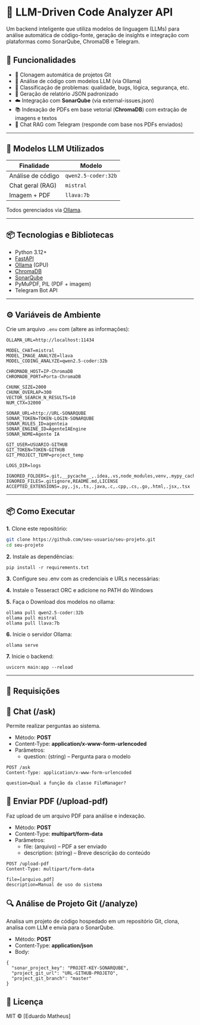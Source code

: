 # 🧠 LLM-Driven Code Analyzer API

Um backend inteligente que utiliza modelos de linguagem (LLMs) para análise automática de código-fonte, geração de insights e integração com plataformas como SonarQube, ChromaDB e Telegram.

## 🚀 Funcionalidades

- 📁 Clonagem automática de projetos Git
- 🤖 Análise de código com modelos LLM (via Ollama)
- 🧠 Classificação de problemas: qualidade, bugs, lógica, segurança, etc.
- 📝 Geração de relatório JSON padronizado
- ☁️ Integração com **SonarQube** (via external-issues.json)
- 📚 Indexação de PDFs em base vetorial (**ChromaDB**) com extração de imagens e textos
- 💬 Chat RAG com Telegram (responde com base nos PDFs enviados)

---

## 🧠 Modelos LLM Utilizados

| Finalidade         | Modelo                   |
|--------------------|--------------------------|
| Análise de código  | `qwen2.5-coder:32b`      |
| Chat geral (RAG)   | `mistral`                |
| Imagem + PDF       | `llava:7b`               |

Todos gerenciados via [Ollama](https://ollama.com).

---

## 📦 Tecnologias e Bibliotecas

- Python 3.12+
- [FastAPI](https://fastapi.tiangolo.com/)
- [Ollama](https://ollama.com/) (GPU)
- [ChromaDB](https://docs.trychroma.com/)
- [SonarQube](https://www.sonarsource.com/)
- PyMuPDF, PIL (PDF + imagem)
- Telegram Bot API

---

## ⚙️ Variáveis de Ambiente

Crie um arquivo `.env` com (altere as informações):

```env
OLLAMA_URL=http://localhost:11434

MODEL_CHAT=mistral
MODEL_IMAGE_ANALYZE=llava
MODEL_CODING_ANALYZE=qwen2.5-coder:32b

CHROMADB_HOST=IP-ChromaDB
CHROMADB_PORT=Porta-ChromaDB

CHUNK_SIZE=2000
CHUNK_OVERLAP=300
VECTOR_SEARCH_N_RESULTS=10
NUM_CTX=32000

SONAR_URL=http://URL-SONARQUBE
SONAR_TOKEN=TOKEN-LOGIN-SONARQUBE
SONAR_RULES_ID=agenteia
SONAR_ENGINE_ID=AgenteIAEngine
SONAR_NOME=Agente IA

GIT_USER=USUARIO-GITHUB
GIT_TOKEN=TOKEN-GITHUB
GIT_PROJECT_TEMP=project_temp

LOGS_DIR=logs

IGNORED_FOLDERS=.git,__pycache__,.idea,.vs,node_modules,venv,.mypy_cache,.vscode
IGNORED_FILES=.gitignore,README.md,LICENSE
ACCEPTED_EXTENSIONS=.py,.js,.ts,.java,.c,.cpp,.cs,.go,.html,.jsx,.tsx
```

---

## 📦 Como Executar

**1.** Clone este repositório:
```bash
git clone https://github.com/seu-usuario/seu-projeto.git
cd seu-projeto
```

**2.** Instale as dependências:
```
pip install -r requirements.txt
```

**3.** Configure seu .env com as credenciais e URLs necessárias:

**4.** Instale o Tesseract ORC e adicione no PATH do Windows 

**5.** Faça o Download dos modelos no ollama:
```
ollama pull qwen2.5-coder:32b
ollama pull mistral
ollama pull llava:7b
```

**6.** Inicie o servidor Ollama:
```
ollama serve
```

**7.** Inicie o backend:
```
uvicorn main:app --reload
```


---

## 🔗 Requisições
## 🧠 Chat (/ask)
Permite realizar perguntas ao sistema.

- Método: **POST**
- Content-Type: **application/x-www-form-urlencoded**
- Parâmetros:
    - question: (string) – Pergunta para o modelo
```
POST /ask
Content-Type: application/x-www-form-urlencoded

question=Qual a função da classe FileManager?
```

## 📄 Enviar PDF (/upload-pdf)
Faz upload de um arquivo PDF para análise e indexação.

- Método: **POST**
- Content-Type: **multipart/form-data**
- Parâmetros:
  - file: (arquivo) – PDF a ser enviado
  - description: (string) – Breve descrição do conteúdo

```
POST /upload-pdf
Content-Type: multipart/form-data

file=[arquivo.pdf]
description=Manual de uso do sistema
```

## 🔍 Análise de Projeto Git (/analyze)
Analisa um projeto de código hospedado em um repositório Git, clona, analisa com LLM e envia para o SonarQube.

- Método: **POST**
- Content-Type: **application/json**
- Body:
```
{
  "sonar_project_key": "PROJET-KEY-SONARQUBE",
  "project_git_url": "URL-GITHUB-PROJETO",
  "project_git_branch": "master"
}
```


## 📄 Licença
MIT © [Eduardo Matheus]
